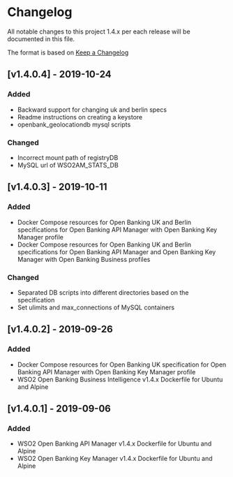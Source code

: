 # Changelog
All notable changes to this project 1.4.x per each release will be documented in this file.

The format is based on [Keep a Changelog](https://keepachangelog.com/en/1.0.0/)

## [v1.4.0.4] - 2019-10-24

### Added
- Backward support for changing uk and berlin specs
- Readme instructions on creating a keystore
- openbank_geolocationdb mysql scripts

### Changed
- Incorrect mount path of registryDB
- MySQL url of WSO2AM_STATS_DB

## [v1.4.0.3] - 2019-10-11

### Added
- Docker Compose resources for Open Banking UK and Berlin specifications for Open Banking API Manager with Open Banking Key Manager profile
- Docker Compose resources for Open Banking UK and Berlin specifications for Open Banking API Manager and Open Banking Key Manager with Open Banking Business profiles

### Changed
- Separated DB scripts into different directories based on the specification
- Set ulimits and max_connections of MySQL containers

## [v1.4.0.2] - 2019-09-26

### Added
- Docker Compose resources for Open Banking UK specification for Open Banking API Manager with Open Banking Key Manager profile
- WSO2 Open Banking Business Intelligence v1.4.x Dockerfile for Ubuntu and Alpine

## [v1.4.0.1] - 2019-09-06

### Added
- WSO2 Open Banking API Manager v1.4.x Dockerfile for Ubuntu and Alpine
- WSO2 Open Banking Key Manager v1.4.x Dockerfile for Ubuntu and Alpine
